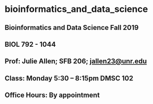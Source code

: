 # bioinformatics_and_data_science

## Bioinformatics and Data Science Fall 2019
## BIOL 792 - 1044
## Prof: Julie Allen; SFB 206; jallen23@unr.edu
## Class: Monday 5:30 – 8:15pm DMSC 102
## Office Hours: By appointment 
